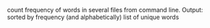 count frequency of words in several files from command line.
Output: sorted by frequency (and alphabetically) list of unique words 
